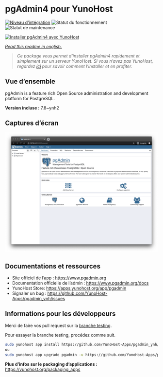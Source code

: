 <!--
N.B.: This README was automatically generated by https://github.com/YunoHost/apps/tree/master/tools/README-generator
It shall NOT be edited by hand.
-->

# pgAdmin4 pour YunoHost

[![Niveau d’intégration](https://dash.yunohost.org/integration/pgadmin.svg)](https://dash.yunohost.org/appci/app/pgadmin) ![Statut du fonctionnement](https://ci-apps.yunohost.org/ci/badges/pgadmin.status.svg) ![Statut de maintenance](https://ci-apps.yunohost.org/ci/badges/pgadmin.maintain.svg)

[![Installer pgAdmin4 avec YunoHost](https://install-app.yunohost.org/install-with-yunohost.svg)](https://install-app.yunohost.org/?app=pgadmin)

*[Read this readme in english.](./README.md)*

> *Ce package vous permet d’installer pgAdmin4 rapidement et simplement sur un serveur YunoHost.
Si vous n’avez pas YunoHost, regardez [ici](https://yunohost.org/#/install) pour savoir comment l’installer et en profiter.*

## Vue d’ensemble

pgAdmin is a feature rich Open Source administration and development platform for PostgreSQL.


**Version incluse :** 7.8~ynh2

## Captures d’écran

![Capture d’écran de pgAdmin4](./doc/screenshots/pgadmin4-welcome-light.png)

## Documentations et ressources

* Site officiel de l’app : <https://www.pgadmin.org>
* Documentation officielle de l’admin : <https://www.pgadmin.org/docs>
* YunoHost Store: <https://apps.yunohost.org/app/pgadmin>
* Signaler un bug : <https://github.com/YunoHost-Apps/pgadmin_ynh/issues>

## Informations pour les développeurs

Merci de faire vos pull request sur la [branche testing](https://github.com/YunoHost-Apps/pgadmin_ynh/tree/testing).

Pour essayer la branche testing, procédez comme suit.

``` bash
sudo yunohost app install https://github.com/YunoHost-Apps/pgadmin_ynh/tree/testing --debug
ou
sudo yunohost app upgrade pgadmin -u https://github.com/YunoHost-Apps/pgadmin_ynh/tree/testing --debug
```

**Plus d’infos sur le packaging d’applications :** <https://yunohost.org/packaging_apps>